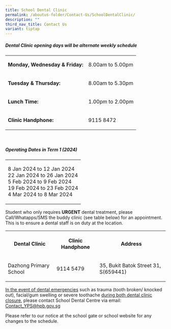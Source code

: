 ```yaml
---
title: School Dental Clinic
permalink: /aboutus-folder/Contact-Us/SchoolDentalClinic/
description: ""
third_nav_title: Contact Us
variant: tiptap
---
```

<h5>Dental Clinic opening days will be alternate weekly schedule</h5><table><tbody><tr><td rowspan="1" colspan="1"><p><strong>Monday, Wednesday &amp; Friday:</strong></p></td><td rowspan="1" colspan="1"><p>8.00am to 5.00pm</p></td></tr><tr><td rowspan="1" colspan="1"><p><strong>Tuesday &amp; Thursday:</strong></p></td><td rowspan="1" colspan="1"><p>8.00am to 5.30pm</p></td></tr><tr><td rowspan="1" colspan="1"><p><strong>Lunch Time:</strong></p></td><td rowspan="1" colspan="1"><p>1.00pm to 2.00pm</p></td></tr><tr><td rowspan="1" colspan="1"><p><strong>Clinic Handphone:</strong></p></td><td rowspan="1" colspan="1"><p>9115 8472</p></td></tr></tbody></table><p><br></p><h5>Operating Dates in Term 1 (2024)</h5><table><tbody><tr><td rowspan="1" colspan="1"><p>8 Jan 2024 to 12 Jan 2024<br>22 Jan 2024 to 26 Jan 2024<br>5 Feb 2024 to 9 Feb 2024<br>19 Feb 2024 to 23 Feb 2024<br>4 Mar 2024 to 8 Mar 2024<br></p></td></tr></tbody></table><p>Student who only requires <strong>URGENT</strong> dental treatment, please Call/Whatapps/SMS the buddy clinic (see table below) for an appointment. This is to ensure a dental staff is on duty at the location.</p><table><tbody><tr><th rowspan="1" colspan="1"><p><strong>Dental Clinic</strong></p></th><th rowspan="1" colspan="1"><p><strong>Clinic Handphone</strong></p></th><th rowspan="1" colspan="1"><p><strong>Address</strong></p></th></tr><tr><td rowspan="1" colspan="1"><p>Dazhong Primary School</p></td><td rowspan="1" colspan="1"><p>9114 5479</p></td><td rowspan="1" colspan="1"><p>35, Bukit Batok Street 31, S(659441)</p></td></tr></tbody></table><p><u>In the event of dental emergencies</u> such as trauma (tooth broken/ knocked out), facial/gum swelling or severe toothache <u>during both dental clinic closure</u>, please contact School Dental Centre via email: <a href="mailto:Contact_YPS@hpb.gov.sg" rel="noopener noreferrer nofollow" target="_blank">Contact_YPS@hpb.gov.sg</a></p><p>Please refer to our notice at the school gate or school website for any changes to the schedule.</p>